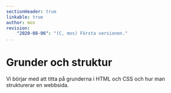 ```yaml
---
sectionHeader: true
linkable: true
author: mos
revision:
    "2020-08-06": "(C, mos) Första versionen."
...
```

Grunder och struktur
=======================

Vi börjar med att titta på grunderna i HTML och CSS och hur man strukturerar en webbsida.
